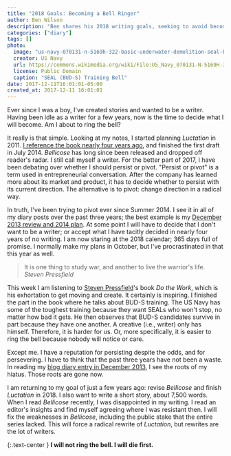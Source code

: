 ```yaml
---
title: "2018 Goals: Becoming a Bell Ringer"
author: Ben Wilson
description: "Ben shares his 2018 writing goals, seeking to avoid becoming a bell ringer."
categories: ["diary"]
tags: []
photo:
  image: "us-navy-070131-n-5169h-322-basic-underwater-demolition-seal-bud-s-students-perform-log-pt-during-hell-week-at-the-naval-special-warfare-center.jpg"
  creator: US Navy
  url: https://commons.wikimedia.org/wiki/File:US_Navy_070131-N-5169H-322_Basic_Underwater_Demolition-SEAL_(BUD-S)_students_perform_Log_PT_during_hell_week_at_the_Naval_Special_Warfare_Center.jpg
  license: Public Domain
  caption: "SEAL (BUD-S) Training Bell"
date: 2017-12-11T16:01:01-05:00
created_at: 2017-12-11 16:01:01
---
```


Ever since I was a boy, I've created stories and wanted to be a writer. Having been idle as a writer for a few years, now is the time to decide what I will become. Am I about to ring the bell?

<!--more-->

It really is that simple. Looking at my notes, I started planning _Luctation_ in 2011. [I reference the book nearly four years ago](/postal-marine-series/finished-bellicose-draft/), and finished the first draft in July 2014. _Bellicose_ has long since been released and dropped off reader's radar. I still call myself a writer. For the better part of 2017, I have been debating over whether I should persist or pivot.
"Persist or pivot" is a term used in entrepreneurial conversation. After the company has learned more about its market and product, it has to decide whether to persist with its current direction. The alternative is to pivot: change direction in a radical way.

In truth, I've been trying to pivot ever since Summer 2014. I see it in all of my diary posts over the past three years; the best example is my [December 2013 review and 2014 plan](/posts/a-gutsy-year/). At some point I will have to decide that I don't want to be a writer; or accept what I have tacitly decided in nearly four years of no writing. I am now staring at the 2018 calendar; 365 days full of promise. I normally make my plans in October, but I've procrastinated in that this year as well.

> It is one thing to study war, and another to live the warrior's life.
> <cite>Steven Pressfield</cite>

This week I am listening to [Steven Pressfield](http://www.stevenpressfield.com/)'s book _Do the Work_, which is his exhortation to get moving and create. It certainly is inspiring. I finished the part in the book where he talks about BUD-S training. The US Navy has some of the toughest training because they want SEALs who won't stop, no matter how bad it gets. He then observes that BUD-S candidates survive in part because they have one another. A creative (i.e., writer) only has himself. Therefore, it is harder for us. Or, more specifically, it is easier to ring the bell because nobody will notice or care.

Except me. I have a reputation for persisting despite the odds, and for persevering. I have to think that the past three years have not been a waste. In reading my [blog diary entry in December 2013](/posts/a-gutsy-year/), I see the roots of my hiatus. Those roots are gone now.

I am returning to my goal of just a few years ago: revise _Bellicose_ and finish _Luctation_ in 2018. I also want to write a short story, about 7,500 words. When I read _Bellicose_ recently, I was disappointed in my writing. I read an editor's insights and find myself agreeing where I was resistant then. I will fix the weaknesses in _Bellicose_, including the public stake that the entire series lacked. This will force a radical rewrite of _Luctation_, but rewrites are the lot of writers.

{:.text-center }
**I will not ring the bell. I will die first.**
